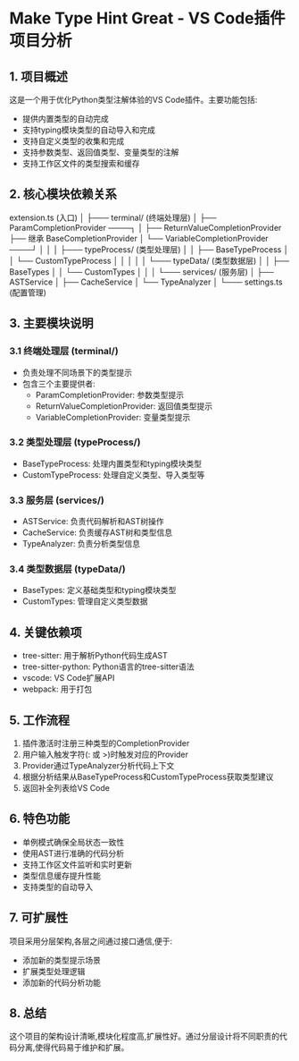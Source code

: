 # Make Type Hint Great - VS Code插件项目分析

## 1. 项目概述

这是一个用于优化Python类型注解体验的VS Code插件。主要功能包括:
- 提供内置类型的自动完成
- 支持typing模块类型的自动导入和完成
- 支持自定义类型的收集和完成
- 支持参数类型、返回值类型、变量类型的注解
- 支持工作区文件的类型搜索和缓存

## 2. 核心模块依赖关系

extension.ts (入口)
│
├─── terminal/ (终端处理层)
│ ├── ParamCompletionProvider ────┐
│ ├── ReturnValueCompletionProvider ├── 继承 BaseCompletionProvider
│ └── VariableCompletionProvider ────┘
│ │
│ ├─── typeProcess/ (类型处理层)
│ │ ├── BaseTypeProcess
│ │ └── CustomTypeProcess
│ │ │
│ │ └─── typeData/ (类型数据层)
│ │ ├── BaseTypes
│ │ └── CustomTypes
│ │
│ └─── services/ (服务层)
│ ├── ASTService
│ ├── CacheService
│ └── TypeAnalyzer
│
└─── settings.ts (配置管理)


## 3. 主要模块说明

### 3.1 终端处理层 (terminal/)
- 负责处理不同场景下的类型提示
- 包含三个主要提供者:
  - ParamCompletionProvider: 参数类型提示
  - ReturnValueCompletionProvider: 返回值类型提示
  - VariableCompletionProvider: 变量类型提示

### 3.2 类型处理层 (typeProcess/)
- BaseTypeProcess: 处理内置类型和typing模块类型
- CustomTypeProcess: 处理自定义类型、导入类型等

### 3.3 服务层 (services/)
- ASTService: 负责代码解析和AST树操作
- CacheService: 负责缓存AST树和类型信息
- TypeAnalyzer: 负责分析类型信息

### 3.4 类型数据层 (typeData/)
- BaseTypes: 定义基础类型和typing模块类型
- CustomTypes: 管理自定义类型数据

## 4. 关键依赖项

- tree-sitter: 用于解析Python代码生成AST
- tree-sitter-python: Python语言的tree-sitter语法
- vscode: VS Code扩展API
- webpack: 用于打包

## 5. 工作流程

1. 插件激活时注册三种类型的CompletionProvider
2. 用户输入触发字符(: 或 >)时触发对应的Provider
3. Provider通过TypeAnalyzer分析代码上下文
4. 根据分析结果从BaseTypeProcess和CustomTypeProcess获取类型建议
5. 返回补全列表给VS Code

## 6. 特色功能

- 单例模式确保全局状态一致性
- 使用AST进行准确的代码分析
- 支持工作区文件监听和实时更新
- 类型信息缓存提升性能
- 支持类型的自动导入

## 7. 可扩展性

项目采用分层架构,各层之间通过接口通信,便于:
- 添加新的类型提示场景
- 扩展类型处理逻辑
- 添加新的代码分析功能

## 8. 总结
这个项目的架构设计清晰,模块化程度高,扩展性好。通过分层设计将不同职责的代码分离,使得代码易于维护和扩展。
